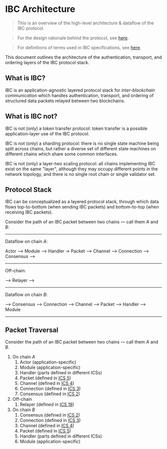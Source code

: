 # IBC Architecture

> This is an overview of the high-level architecture & dataflow of the IBC protocol.

> For the design rationale behind the protocol, see [here](./IBC_DESIGN_RATIONALE.md).

> For definitions of terms used in IBC specifications, see [here](./IBC_TERMINOLOGY.md).

This document outlines the architecture of the authentication, transport, and ordering layers of the IBC protocol stack.

## What is IBC?

IBC is an application-agnostic layered protocol stack for *inter-blockchain communication* which handles authentication, transport, and ordering of structured data packets relayed between two blockchains.

## What is IBC not?

IBC is not (only) a token transfer protocol: token transfer is a possible application-layer use of the IBC protocol.

IBC is not (only) a sharding protocol: there is no single state machine being split across chains, but rather a diverse set of different state machines on different chains which share some common interfaces.

IBC is not (only) a layer-two scaling protocol: all chains implementing IBC exist on the same "layer", although they may occupy different points in the network topology, and there is no single root chain or single validator set.

## Protocol Stack

IBC can be conceptualized as a layered protocol stack, through which data flows top-to-bottom (when sending IBC packets) and bottom-to-top (when receiving IBC packets).

Consider the path of an IBC packet between two chains — call them *A* and *B*:

---

Dataflow on chain *A*:

Actor --> Module --> Handler -> Packet --> Channel --> Connection --> Consensus -->

---

Off-chain:

--> Relayer -->

---

Dataflow on chain *B*:

--> Consensus --> Connection --> Channel --> Packet --> Handler --> Module

---

## Packet Traversal

Consider the path of an IBC packet between two chains — call them *A* and *B*.

1. On chain *A*
    1. Actor (application-specific)
    1. Module (application-specific)
    1. Handler (parts defined in different ICSs)
    1. Packet (defined in [ICS 5](../spec/ics-5-packet-semantics))
    1. Channel (defined in [ICS 4](../spec/ics-4-channel-semantics))
    1. Connection (defined in [ICS 3](../spec/ics-3-connection-semantics))
    1. Consensus (defined in [ICS 2](../spec/ics-2-consensus-requirements))
2. Off-chain
    1. Relayer (defined in [ICS 18](../spec/ics-18-offchain-relayer))
3. On chain *B*
    1. Consensus (defined in [ICS 2](../spec/ics-2-consensus-requirements))
    1. Connection (defined in [ICS 3](../spec/ics-3-connection-semantics))
    1. Channel (defined in [ICS 4](../spec/ics-4-channel-semantics))
    1. Packet (defined in [ICS 5](../spec/ics-5-packet-semantics))
    1. Handler (parts defined in different ICSs)
    1. Module (application-specific)
